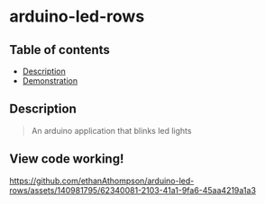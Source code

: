 # arduino-led-rows

## Table of contents
* [Description](#description)
* [Demonstration](view-code-working!)


## Description
> An arduino application that blinks led lights


## View code working!
https://github.com/ethanAthompson/arduino-led-rows/assets/140981795/62340081-2103-41a1-9fa6-45aa4219a1a3

